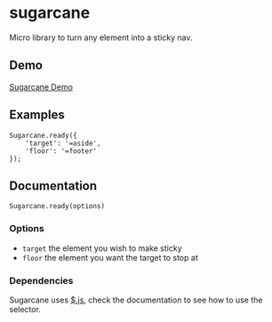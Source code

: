 # sugarcane
Micro library to turn any element into a sticky nav.

## Demo
[Sugarcane Demo](http://develop.arcane.ws/sugarcane/)

## Examples
    Sugarcane.ready({
        'target': '=aside',
        'floor': '=footer'
    });

## Documentation
`Sugarcane.ready(options)`

### Options
- `target` the element you wish to make sticky
- `floor` the element you want the target to stop at

### Dependencies
Sugarcane uses [$.js](https://gist.github.com/ofca/5577178), check the documentation to see how to use the selector.

